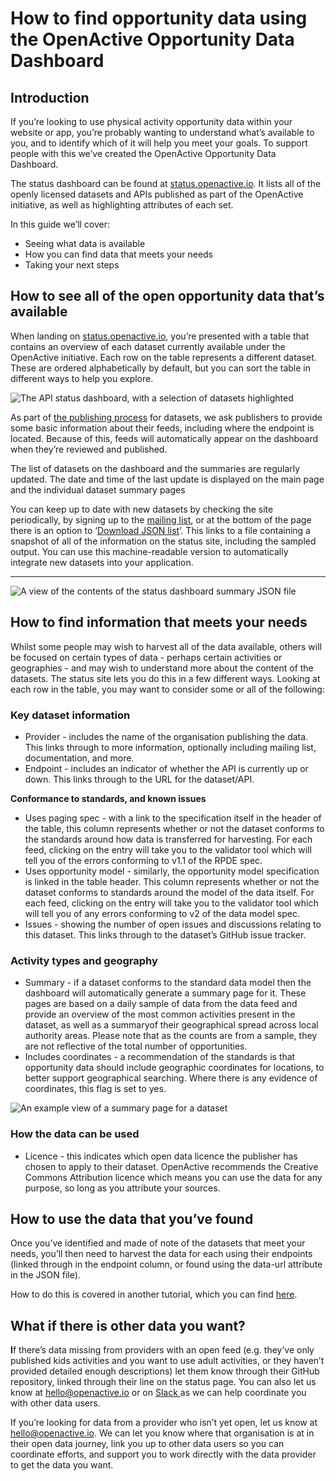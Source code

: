 # How to find opportunity data using the OpenActive Opportunity Data Dashboard

## **Introduction**

If you’re looking to use physical activity opportunity data within your website or app,  you’re probably wanting to understand what’s available to you, and to identify which of it will help you meet your goals. To support people with this we’ve created the OpenActive Opportunity Data Dashboard.

The status dashboard can be found at [status.openactive.io](http://status.openactive.io/). It lists all of the openly licensed datasets and APIs published as part of the OpenActive initiative, as well as highlighting attributes of each set.

In this guide we’ll cover:

* Seeing what data is available
* How you can find data that meets your needs
* Taking your next steps

## **How to see all of the open opportunity data that’s available**

When landing on [status.openactive.io](http://status.openactive.io/), you’re presented with a table that contains an overview of each dataset currently available under the OpenActive initiative. Each row on the table represents a different dataset. These are ordered alphabetically by default, but you can sort the table in different ways to help you explore.

![The API status dashboard, with a selection of datasets highlighted](https://lh5.googleusercontent.com/is13vfrrV1BvSGpSdgC4V7d9xo4y2IlsqVUo4lgUm4sB7ejgfJSAHlTp2jhMuj0hrsUvlzz-qN3zFQIFmfFjfGpNhEvjelovWq_8jL0TD8cuUt9prik9uXr_Ph_twSJMYQsMMMB9)

As part of [the publishing process](https://www.openactive.io/getting-started/) for datasets, we ask publishers to provide some basic information about their feeds, including where the endpoint is located.  Because of this, feeds will automatically appear on the dashboard when they’re reviewed and published.

The list of datasets on the dashboard and the summaries are regularly updated. The date and time of the last update is displayed on the main page and the individual dataset summary pages

You can keep up to date with new datasets by checking the site periodically, by signing up to the [mailing list](https://us13.list-manage.com/subscribe?u=9e6648557f84731796a4ac873&id=1665f95799), or at the bottom of the page there is an option to ‘[Download JSON list](http://status.openactive.io/datasets.json)’. This links to a file containing a snapshot of all of the information on the status site, including the sampled output. You can use this machine-readable version to automatically integrate new datasets into your application.  
****

![A view of the contents of the status dashboard summary JSON file](https://lh4.googleusercontent.com/Sn9bpyu6cJsGBzTTXeVdBZoXU3QJhY8bN_c6HakjrARe02Anxh5IUCCgaH1sQeeQFKjqYqhKflavGNqZJmDU1B8cDvF4UElW6yATLcWvrG2gS9tUpuiiIzMk0ZWVG3W46_vnW8_q)



## **How to find information that meets your needs**

Whilst some people may wish to harvest all of the data available, others will be focused on certain types of data - perhaps certain activities or geographies - and may wish to understand more about the content of the datasets. The status site lets you do this in a few different ways. Looking at each row in the table, you may want to consider some or all of the following:

### Key dataset information

* Provider - includes the name of the organisation publishing the data. This links through to more information, optionally including mailing list, documentation, and more.
* Endpoint - includes an indicator of whether the API is currently up or down. This links through to the URL for the dataset/API.

**Conformance to standards, and known issues**

* Uses paging spec - with a link to the specification itself in the header of the table, this column represents whether or not the dataset conforms to the standards around how data is transferred for harvesting. For each feed, clicking on the entry will take you to the validator tool which will tell you of the errors conforming to v1.1 of the RPDE spec.
* Uses opportunity model - similarly, the opportunity model specification is linked in the table header. This column represents whether or not the dataset conforms to standards around the model of the data itself. For each feed, clicking on the entry will take you to the validator tool which will tell you of any errors conforming to v2 of the data model spec.
* Issues - showing the number of open issues and discussions relating to this dataset. This links through to the dataset’s GitHub issue tracker.

### **Activity types and geography**

* Summary - if a dataset conforms to the standard data model then the dashboard will automatically generate a summary page for it. These pages are based on a daily sample of data from the data feed and provide an overview of the most common activities present in the dataset, as well as a summaryof their geographical spread across local authority areas. Please note that as the counts are from a sample, they are not reflective of the total number of opportunities.
* Includes coordinates - a recommendation of the standards is that opportunity data should include geographic coordinates for locations, to better support geographical searching. Where there is any evidence of coordinates, this flag is set to yes.

![An example view of a summary page for a dataset](https://lh5.googleusercontent.com/Egjsca79kyPKii792w-tyDjOkHFxO83msIKjnvCsESeeGky7uO08nQYP7n3J2TQQ5-owneeaPgSCoMtiC7iGa1E9Lt-Pyv8e5S0srpRDhuE269WaooCZ3NrQTbuDcNlGPhWEkFEe)

### **How the data can be used**

* Licence - this indicates which open data licence the publisher has chosen to apply to their dataset. OpenActive recommends the Creative Commons Attribution licence which means you can use the data for any purpose, so long as you attribute your sources.

## **How to use the data that you’ve found**

Once you’ve identified and made of note of the datasets that meet your needs, you’ll then need to harvest the data for each using their endpoints \(linked through in the endpoint column, or found using the data-url attribute in the JSON file\).

How to do this is covered in another tutorial, which you can find [here](harvesting-opportunity-data.md).

## **What if there is other data you want?**

**I**f there’s data missing from providers with an open feed \(e.g. they’ve only published kids activities and you want to use adult activities, or they haven’t provided detailed enough descriptions\) let them know through their GitHub repository, linked through their line on the status page. You can also let us know at [hello@openactive.io](mailto:hello@openactive.io) or on [Slack ](https://www.openactive.io/public-openactive-w3c/)as we can help coordinate you with other data users.

If you’re looking for data from a provider who isn’t yet open, let us know at [hello@openactive.io](mailto:hello@openactive.io). We can let you know where that organisation is at in their open data journey, link you up to other data users so you can coordinate efforts, and support you to work directly with the data provider to get the data you want.  


